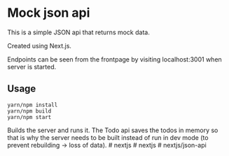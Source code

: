 # Mock json api

This is a simple JSON api that returns mock data.

Created using Next.js.

Endpoints can be seen from the frontpage by visiting localhost:3001 when server is started.

## Usage

```
yarn/npm install
yarn/npm build
yarn/npm start
```

Builds the server and runs it. The Todo api saves the todos in memory so that is why the server needs to be built instead of run in dev mode (to prevent rebuilding -> loss of data).
#   n e x t j s  
 #   n e x t j s  
 #   n e x t j s / j s o n - a p i  
 